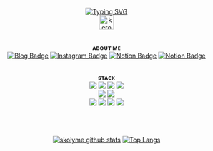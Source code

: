 
<div align=center>
<br><br><br>
  
[![Typing SVG](https://readme-typing-svg.herokuapp.com?font=Jersey+10&size=23&pause=1000&color=9999FF&center=true&vCenter=true&random=false&width=435&lines=Hello%2C+My+Record)](https://git.io/typing-svg)
<br>
<a href="https://emoji.gg/emoji/2550-keroppiexcited"><img src="https://cdn3.emoji.gg/emojis/2550-keroppiexcited.gif" width="32px" height="32px" alt="keroppiexcited"></a>
<br><br>


 **ᴀʙᴏᴜᴛ ᴍᴇ** 
<br>
[![Blog Badge](https://img.shields.io/badge/-Blog-92a8d1?logo=naver&logoColor=white&link=https://blog.naver.com/eyosmik)](https://blog.naver.com/eyosmik)
[![Instagram Badge](https://img.shields.io/badge/-Instagram-9999FF?logo=instagram&logoColor=white&link=https://www.instagram.com/eyosmik/)](https://www.instagram.com/eyosmik/)
[![Notion Badge](https://img.shields.io/badge/-Off_The_Lamp-92a8d1?logo=notion&logoColor=white&link=https://www.notion.so/notgaran/1-dcf1fbc35cc049e18eba49a936180fc8?pvs=4)](https://www.notion.so/notgaran/1-dcf1fbc35cc049e18eba49a936180fc8?pvs=4)
[![Notion Badge](https://img.shields.io/badge/-SEMO_Class-9999FF?logo=notion&logoColor=white&link=https://www.notion.so/notgaran/2-8ce261ef0f5142da863fd9d1f6b6791f?pvs=4)](https://www.notion.so/notgaran/2-8ce261ef0f5142da863fd9d1f6b6791f?pvs=4)
<br><br>


**sᴛᴀᴄᴋ** 
<br>
 <img src="https://img.shields.io/badge/Java-007396.svg?logo=java&logoColor=white">
 <img src="https://img.shields.io/badge/Spring-6DB33F?style=flate&logo=Spring&logoColor=white">
 <img src="https://img.shields.io/badge/JavaScript-F7DF1E.svg?logo=javascript&logoColor=black">
 <img src="https://img.shields.io/badge/jQuery-0769AD.svg?logo=jQuery&logoColor=white"><br> 
 <img src="https://img.shields.io/badge/HTML-E34F26.svg?logo=html5&logoColor=white">
 <img src="https://img.shields.io/badge/CSS-1572B6.svg?logo=css3&logoColor=white"><br>
 <img src="https://img.shields.io/badge/Eclipse IDE-2C2255?style=flate&logo=Eclipse IDE&logoColor=white">
 <img src="https://img.shields.io/badge/Oracle-F00000.svg?logo=oracle&logoColor=white">
 <img src="https://img.shields.io/badge/mysql-4479A1.svg?logo=mysql&logoColor=white">
 <img src="https://img.shields.io/badge/Visual Studio Code-007ACC?style=flate&logo=Visual Studio Code&logoColor=white">
<br><br><br><br>

[![skoiyme github stats](https://github-readme-stats.vercel.app/api?username=skoiyme&count_private=true&custom_title=SOYE&nbsp;HUB&nbsp;🐇..:¨·.·¨:&bg_color=30,92a8d1,f7cac9&title_color=fff&text_color=fff)](https://github.com/anuraghazra/github-readme-stats)
[![Top Langs](https://github-readme-stats.vercel.app/api/top-langs/?username=skoiyme&layout=compact&custom_title=&nbsp;Language&nbsp;📖&bg_color=30,f7cac9,92a8d1&title_color=fff&text_color=fff)](https://github.com/anuraghazra/github-readme-stats)



</div>

